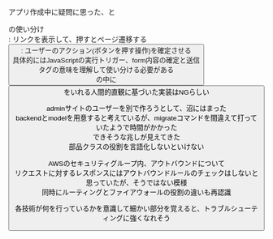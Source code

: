 アプリ作成中に疑問に思った、<a>と<form>の使い分け  
<a>: リンクを表示して、押すとページ遷移する  
<button>: ユーザーのアクション(ボタンを押す操作)を確定させる  
具体的にはJavaScriptの実行トリガー、form内容の確定と送信  
タグの意味を理解して使い分ける必要がある  
<a>の中に<button>をいれる人間的直観に基づいた実装はNGらしい  

adminサイトのユーザーを別で作ろうとして、沼にはまった  
backendとmodelを用意すると考えているが、migrateコマンドを間違えて打っていたようで時間がかかった  
できそうな兆しが見えてきた  
部品クラスの役割を言語化しないといけない  

AWSのセキュリティグループ内、アウトバウンドについて  
リクエストに対するレスポンスにはアウトバウンドルールのチェックはしないと思っていたが、そうではない模様  
同時にルーティングとファイアウォールの役割の違いも再認識  

各技術が何を行っているかを意識して細かい部分を覚えると、トラブルシューティングに強くなれそう
